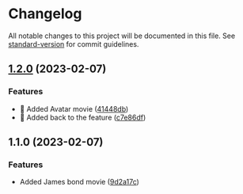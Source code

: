 # Changelog

All notable changes to this project will be documented in this file. See [standard-version](https://github.com/conventional-changelog/standard-version) for commit guidelines.

## [1.2.0](https://github.com/Gtheodoridiis/Cinema/compare/v1.1.0...v1.2.0) (2023-02-07)


### Features

* :art: Added Avatar movie ([41448db](https://github.com/Gtheodoridiis/Cinema/commit/41448db10906b286dbbc4ac210fe15970de64765))
* :art: Added back to the feature ([c7e86df](https://github.com/Gtheodoridiis/Cinema/commit/c7e86dfec17d39c3cc488566283fb04a15d86d99))

## 1.1.0 (2023-02-07)


### Features

* Added James bond movie ([9d2a17c](https://github.com/Gtheodoridiis/Cinema/commit/9d2a17c585db4b50a6fcaa69d8a9878a9ea5da07))
